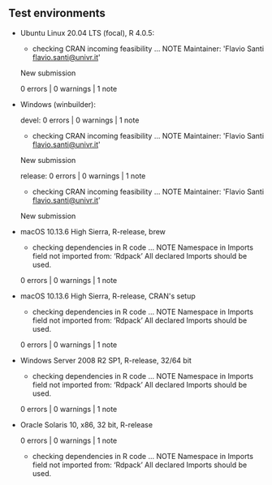 
## Test environments


- Ubuntu Linux 20.04 LTS (focal), R 4.0.5:

  * checking CRAN incoming feasibility ... NOTE
  Maintainer: 'Flavio Santi <flavio.santi@univr.it>'

  New submission

  0 errors | 0 warnings | 1 note



- Windows (winbuilder):

  devel:        0 errors | 0 warnings | 1 note

  * checking CRAN incoming feasibility ... NOTE
  Maintainer: 'Flavio Santi <flavio.santi@univr.it>'

  New submission

  release:      0 errors | 0 warnings | 1 note

    * checking CRAN incoming feasibility ... NOTE
  Maintainer: 'Flavio Santi <flavio.santi@univr.it>'

  New submission



- macOS 10.13.6 High Sierra, R-release, brew

  * checking dependencies in R code ... NOTE
  Namespace in Imports field not imported from: ‘Rdpack’
    All declared Imports should be used.

  0 errors | 0 warnings | 1 note



- macOS 10.13.6 High Sierra, R-release, CRAN's setup

  * checking dependencies in R code ... NOTE
  Namespace in Imports field not imported from: ‘Rdpack’
    All declared Imports should be used.

  0 errors | 0 warnings | 1 note



- Windows Server 2008 R2 SP1, R-release, 32/64 bit

  * checking dependencies in R code ... NOTE
  Namespace in Imports field not imported from: ‘Rdpack’
    All declared Imports should be used.

  0 errors | 0 warnings | 1 note



- Oracle Solaris 10, x86, 32 bit, R-release
  
  0 errors | 0 warnings | 1 note

  * checking dependencies in R code ... NOTE
  Namespace in Imports field not imported from: ‘Rdpack’
    All declared Imports should be used.



